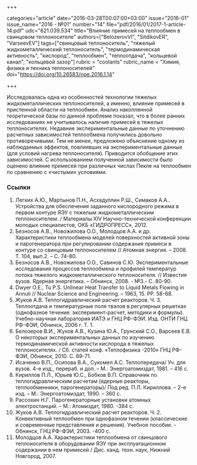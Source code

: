 +++

categories="article"
date="2016-03-28T00:07:00+03:00"
issue="2016-01"
issue_name="2016 - №01"
number="14"
file="pdf/2016/01/2017-1-article-14.pdf"
udc="621.039.534"
title="Влияние примесей на теплообмен в свинцовом теплоносителе"
authors=["BelozerovVI", "SitdikovER", "VarseevEV"]
tags=["свинцовый теплоноситель", "тяжелый жидкометаллический теплоноситель", "термодинамическая активность", "кислород", "теплообмен", "теплоотдача", "кольцевой канал", "кольцевой зазор"]
rubric = "coolants"
rubric_name = "Химия, физика и техника теплоносителей"
doi="https://doi.org/10.26583/npe.2016.1.14"

+++

Исследовалась одна из особенностей технологии тяжелых жидкометаллических теплоносителей, а именно, влияние примесей в пристенной области на теплообмен. Анализ накопленной теоретической базы по данной проблеме показал, что в более ранних исследованиях не учитывалось наличие примесей в тяжелых теплоносителях. Недавние экспериментальные данные по уточнению расчетных зависимостей теплообмена получились довольно противоречивыми. Тем не менее, предложено объяснение одному из наблюдаемых эффектов, повлиявших на экспериментальные данные (для условий нагрева теплоносителя). Приводится обобщение этих зависимостей. С использованием полученной зависимости было оценено влияние примесей при различных числах Пекле на теплообмен по сравнению с «чистыми» условиями.

### Ссылки

1. Легких А.Ю., Мартынов П.Н., Асхадуллин Р.Ш., Симаков А.А.. Устройства для обеспечения заданного кислородного режима в первом контуре ЯЭУ с тяжелым жидкометаллическим теплоносителем. / Материалы XIV Научно-технической конференции молодых специалистов, ОКБ «ГИДРОПРЕСС», 2012.
2. Безносов А.В., Новожилова О.О., Молодцов А.А. и др. Характеристики теплообмена моделей поверхностей активной зоны и парогенератора при регулировании содержания примеси в контуре со свинцовым теплоносителем // Атомная энергия. – 2008. Т. 104, вып.2. – С. 74-80.
3. Безносов А.В., Новожилова О.О., Савинов С.Ю. Экспериментальные исследования процессов теплообмена и профилей температур потока тяжелого жидкометаллического теплоносителя. // Известия вузов. Ядерная энергетика. – Обнинск, 2008. - №3.- С. 80-90.
4. Dwyer O.E., Tu P.S. Unlinear Heat Transfer to Liquid Metals Flowing in Annuli // Nuclear Science and Engineering. – 1963, 15. PP. 58-68.
5. Жуков А.В. Теплогидравлический расчет реакторов. Ч. 3. Теплоотдача и температурные поля твэлов в регулярных решетках (однофазное течение: эксперимент-расчет, методики и формулы). Учебно-научная лаборатория ИАТЭ и ГНЦ РФ-ФЭИ. Изд. ОНТИ ГНЦ РФ-ФЭИ, Обнинск, 2006 г. Т. 1.
6. Белозеров В.И., Жуков А.В., Кузина Ю.А., Грунский С.О., Варсеев Е.В. О некоторых экспериментальных данных по изучению термодинамической активности кислорода в тяжелых теплоносителях. / Сб. статей конф. «Теплофизика -2010» ГНЦ РФ-ФЭИ, Обнинск, 2010. С. 69-71.
7. Исаченко В.П., Осипова В.А., Сукомел А.С. Теплопередача/ Уч. для вузов. 4-е изд., перераб. и доп. – М.: Энергоатомиздат, 1981. – 416 с.
8. Кириллов П.Л., Юрьев Ю.С., Бобков В.П. Справочник по теплогидравлическим расчетам (ядерные реакторы, теплообменники, парогенераторы)/ Под ред. П.Л. Кириллова. – 2-е изд. – М.: Энергоатомиздат, 1990. – 360 с.
9. Рассохин Н.Г. Парогенераторные установки атомных электростанций. – М.: Атомиздат, 1980. -384 с.
10. Жуков А.В. Теплогидравлический расчет реакторов. Ч. 2. Конвективный теплообмен при однофазном течении (классические и современные представления и решения). Учебное пособие. - Обнинск, ГНЦ РФ-ФЭИ, 2003. -400 с.
11. Молодцов А.А. Характеристики теплообмена от свинцового теплоносителя в оборудовании ЯЭУ при эксплуатационном содержании в нем примесей / Дис. канд. техн. наук, Нижний Новгород, 2007.